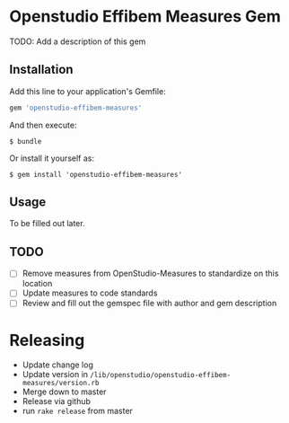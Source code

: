# Openstudio Effibem Measures Gem

TODO: Add a description of this gem

## Installation

Add this line to your application's Gemfile:

```ruby
gem 'openstudio-effibem-measures'
```

And then execute:

    $ bundle

Or install it yourself as:

    $ gem install 'openstudio-effibem-measures'

## Usage

To be filled out later. 

## TODO

- [ ] Remove measures from OpenStudio-Measures to standardize on this location
- [ ] Update measures to code standards
- [ ] Review and fill out the gemspec file with author and gem description

# Releasing

* Update change log
* Update version in `/lib/openstudio/openstudio-effibem-measures/version.rb`
* Merge down to master
* Release via github
* run `rake release` from master

